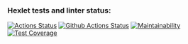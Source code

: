 ### Hexlet tests and linter status:
[![Actions Status](https://github.com/braimm/python-project-50/actions/workflows/hexlet-check.yml/badge.svg)](https://github.com/braimm/python-project-50/actions)
[![Github Actions Status](https://github.com/braimm/python-project-50/workflows/pyci.yml/badge.svg)](https://github.com/braimm/python-project-50/actions)
[![Maintainability](https://api.codeclimate.com/v1/badges/df66c0cbbeca7d822f23/maintainability)](https://codeclimate.com/github/braimm/python-project-50/maintainability)
[![Test Coverage](https://api.codeclimate.com/v1/badges/df66c0cbbeca7d822f23/test_coverage)](https://codeclimate.com/github/braimm/python-project-50/test_coverage)
